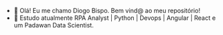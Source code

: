 - 👋 Olá! Eu me chamo Diogo Bispo. Bem vind@ ao meu repositório!
- 🌱 Estudo atualmente RPA Analyst | Python | Devops | Angular | React e um  Padawan Data Scientist.



